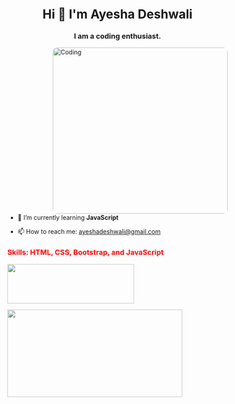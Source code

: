 <h1 align="center">Hi 👋 I'm Ayesha Deshwali</h1>
<h3 align="center">I am a coding enthusiast.</h3>

<img align="right" style="margin-left: 200px; border-radius: 10px;" alt="Coding" width="400" height="380px" src="https://camo.githubusercontent.com/4aa77ea32aa4d7be626e833b160f3d8923c133cd32c34fefbdc43c8abfcff710/68747470733a2f2f63646e2e6472696262626c652e636f6d2f75736572732f323730343431342f73637265656e73686f74732f373436363930332f6d656469612f62303861623537363331366264343538326665663138396634373163643965352e676966">

- 🌱 I’m currently learning **JavaScript**

- 📫 How to reach me: ayeshadeshwali@gmail.com

<p align="left">
<!-- Add your social media links here -->
</p>

<h3 align="left" style="color: red;">Skills: HTML, CSS, Bootstrap, and JavaScript</h3>

<p align="left">
  <img src="https://encrypted-tbn0.gstatic.com/images?q=tbn:ANd9GcQb8j17-rxhdZu36EVV9-YH7jf9LkEjArK10oJmcCY1X2-73bfE9LaKWg1Mevm9obvSp78&usqp=CAU" alt="" style="height: 90px; width: 290px;">
</p>

<p align="left">
<img src="https://github-readme-stats.vercel.app/api/top-langs?username=shaad0007&show_icons=true&locale=en&layout=compact" alt=""style="height: 200px;width:400px;">
</p>
